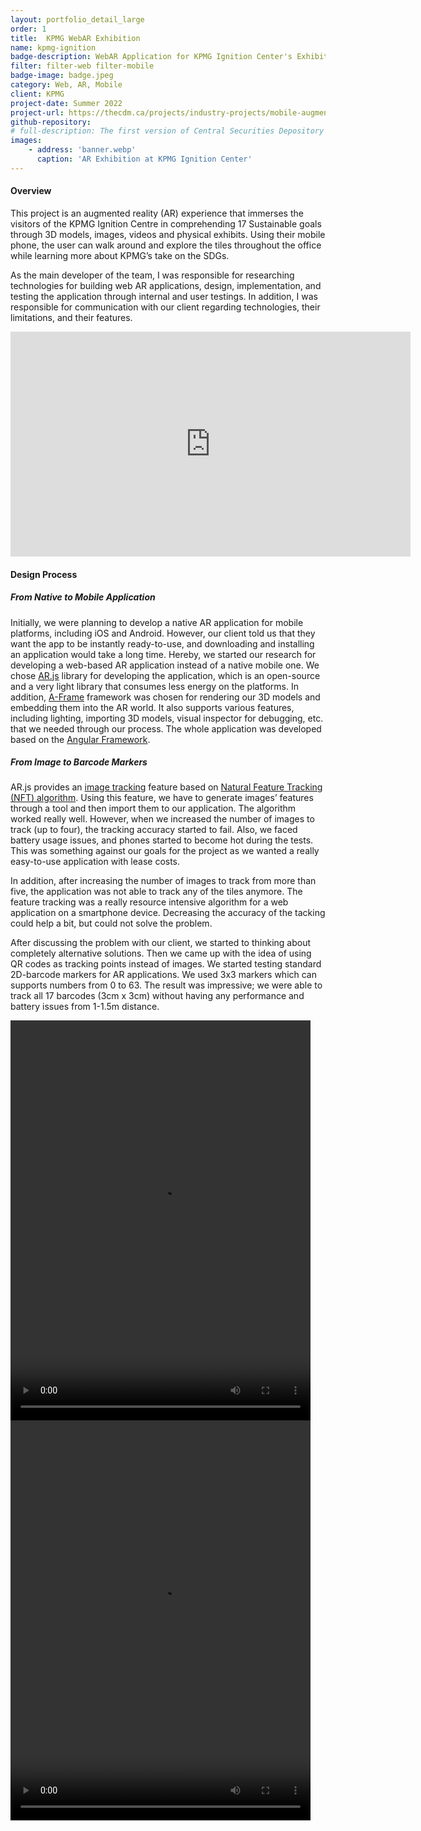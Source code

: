 ```yaml
---
layout: portfolio_detail_large
order: 1
title:  KPMG WebAR Exhibition
name: kpmg-ignition
badge-description: WebAR Application for KPMG Ignition Center's Exhibition
filter: filter-web filter-mobile
badge-image: badge.jpeg
category: Web, AR, Mobile
client: KPMG
project-date: Summer 2022
project-url: https://thecdm.ca/projects/industry-projects/mobile-augmented-reality-exhibits-kpmg-ignition
github-repository:
# full-description: The first version of Central Securities Depository system based on the microservices architecture.
images:
    - address: 'banner.webp'
      caption: 'AR Exhibition at KPMG Ignition Center'
---
```

#### Overview
This project is an augmented reality (AR) experience that immerses the visitors of the KPMG Ignition Centre in comprehending 17 Sustainable goals through 3D models, images, videos and physical exhibits. Using their mobile phone, the user can walk around and explore the tiles throughout the office while learning more about KPMG’s take on the SDGs.

As the main developer of the team, I was responsible for researching technologies for building web AR applications, design, implementation, and testing the application through internal and user testings. In addition, I was responsible for communication with our client regarding technologies, their limitations, and their features. 

<iframe title="vimeo-player" src="https://player.vimeo.com/video/771018271?h=ae916cbf2e" width="640" height="360" frameborder="0"    allowfullscreen></iframe>

#### Design Process
##### From Native to Mobile Application
Initially, we were planning to develop a native AR application for mobile platforms, including iOS and Android. However, our client told us that they want the app to be instantly ready-to-use, and downloading and installing an application would take a long time. Hereby, we started our research for developing a web-based AR application instead of a native mobile one. We chose <a href="https://ar-js-org.github.io/AR.js-Docs/" target="_blank">AR.js</a> library for developing the application, which is an open-source and a very light library that consumes less energy on the platforms. In addition, <a href="https://aframe.io" target="_blank">A-Frame</a> framework was chosen for rendering our 3D models and embedding them into the AR world. It also supports various features, including lighting, importing 3D models, visual inspector for debugging, etc. that we needed through our process. The whole application was developed based on the <a href="https://angular.io" target="_blank">Angular Framework</a>.
##### From Image to Barcode Markers
AR.js provides an <a href="https://ar-js-org.github.io/AR.js-Docs/image-tracking/" target="_blank">image tracking</a> feature based on <a href="https://ieeexplore.ieee.org/document/748171/" target="_blank">Natural Feature Tracking (NFT) algorithm</a>. Using this feature, we have to generate images’ features through a tool and then import them to our application. The algorithm worked really well. However, when we increased the number of images to track (up to four), the tracking accuracy started to fail. Also, we faced battery usage issues, and phones started to become hot during the tests. This was something against our goals for the project as we wanted a really easy-to-use application with lease costs. 

In addition, after increasing the number of images to track from more than five, the application was not able to track any of the tiles anymore. The feature tracking was a really resource intensive algorithm for a web application on a smartphone device. Decreasing the accuracy of the tacking could help a bit, but could not solve the problem.

After discussing the problem with our client, we started to thinking about completely alternative solutions. Then we came up with the idea of using QR codes as tracking points instead of images. We started testing standard 2D-barcode markers for AR applications. We used 3x3 markers which can supports numbers from 0 to 63. The result was impressive; we were able to track all 17 barcodes (3cm x 3cm) without having any performance and battery issues from 1-1.5m distance.

<video width="480" height="640" controls>
  <source src="/portfolio/assets/img/portfolio/kpmg-ignition/city.webm" type="video/webm">
  <source src="/portfolio/assets/img/portfolio/kpmg-ignition/city.mp4" type="video/mp4">
  <source src="/portfolio/assets/img/portfolio/kpmg-ignition/city.ogg" type="video/ogg">
Your browser does not support the video tag.
</video>
<video width="480" height="640" controls>
  <source src="/portfolio/assets/img/portfolio/kpmg-ignition/banner.webm" type="video/webm">
  <source src="/portfolio/assets/img/portfolio/kpmg-ignition/banner.mp4" type="video/mp4">
  <source src="/portfolio/assets/img/portfolio/kpmg-ignition/banner.ogg" type="video/ogg">
Your browser does not support the video tag.
</video>